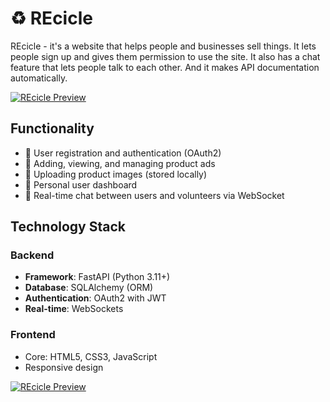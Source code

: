 # ♻️ REcicle 
REcicle - it's a website that helps people and businesses sell things. It lets people sign up and gives them permission to use the site. It also has a chat feature that lets people talk to each other. And it makes API documentation automatically.

[![REcicle Preview](https://i.postimg.cc/4yXFNC14/image-1.jpg)](https://postimg.cc/XGDgQzht)

##  Functionality

- 🌿  User registration and authentication (OAuth2)
- 🌿  Adding, viewing, and managing product ads
- 🌿  Uploading product images (stored locally)
- 🌿  Personal user dashboard
- 🌿  Real-time chat between users and volunteers via WebSocket

## Technology Stack

### Backend
- **Framework**: FastAPI (Python 3.11+)
- **Database**: SQLAlchemy (ORM)
- **Authentication**: OAuth2 with JWT
- **Real-time**: WebSockets

### Frontend
- Core: HTML5, CSS3, JavaScript
- Responsive design

[![REcicle Preview](https://i.postimg.cc/4yXFNC14/image-1.jpg)](https://postimg.cc/XGDgQzht)
